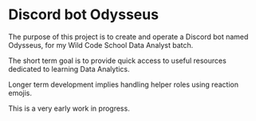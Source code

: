 # Discord bot Odysseus

The purpose of this project is to create and operate a Discord bot named Odysseus,
for my Wild Code School Data Analyst batch.

The short term goal is to provide quick access to useful resources dedicated to learning
Data Analytics.

Longer term development implies handling helper roles using reaction emojis.

This is a very early work in progress.


